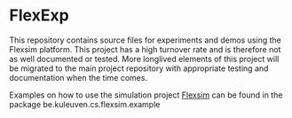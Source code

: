 FlexExp
=======

This repository contains source files for experiments and demos using the Flexsim platform.
This project has a high turnover rate and is therefore not as well documented or tested. 
More longlived elements of this project will be migrated to the main project repository with appropriate testing and documentation when the time comes.

Examples on how to use the simulation project [Flexsim](https://github.com/KrisC369/Flexsim) can be found in the package be.kuleuven.cs.flexsim.example

